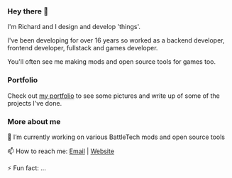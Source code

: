 ### Hey there 👋

I'm Richard and I design and develop 'things'.

I've been developing for over 16 years so worked as a backend developer, frontend developer, fullstack and games developer.

You'll often see me making mods and open source tools for games too.

### Portfolio

Check out [my portfolio](http://www.richardgriffiths.dev) to see some pictures and write up of some of the projects I've done.

### More about me

🔭 I’m currently working on various BattleTech mods and open source tools

📫 How to reach me: [Email](mailto:richard@fractalrift.com) | [Website](http://www.richardgriffiths.dev)

⚡ Fun fact: ...
